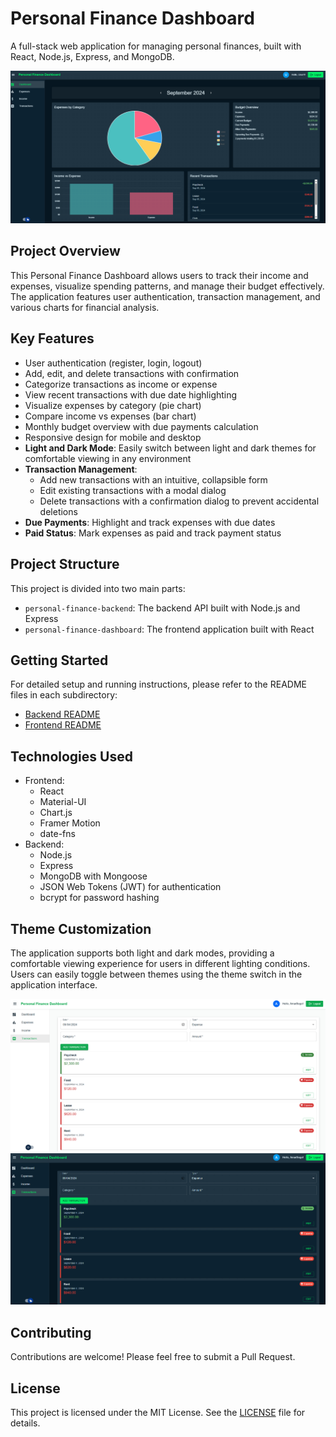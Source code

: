 # Personal Finance Dashboard

A full-stack web application for managing personal finances, built with React, Node.js, Express, and MongoDB.

![Dashboard Preview](./dashboard-preview.png)

## Project Overview

This Personal Finance Dashboard allows users to track their income and expenses, visualize spending patterns, and manage their budget effectively. The application features user authentication, transaction management, and various charts for financial analysis.

## Key Features

- User authentication (register, login, logout)
- Add, edit, and delete transactions with confirmation
- Categorize transactions as income or expense
- View recent transactions with due date highlighting
- Visualize expenses by category (pie chart)
- Compare income vs expenses (bar chart)
- Monthly budget overview with due payments calculation
- Responsive design for mobile and desktop
- **Light and Dark Mode**: Easily switch between light and dark themes for comfortable viewing in any environment
- **Transaction Management**:
  - Add new transactions with an intuitive, collapsible form
  - Edit existing transactions with a modal dialog
  - Delete transactions with a confirmation dialog to prevent accidental deletions
- **Due Payments**: Highlight and track expenses with due dates
- **Paid Status**: Mark expenses as paid and track payment status

## Project Structure

This project is divided into two main parts:

- `personal-finance-backend`: The backend API built with Node.js and Express
- `personal-finance-dashboard`: The frontend application built with React

## Getting Started

For detailed setup and running instructions, please refer to the README files in each subdirectory:

- [Backend README](./personal-finance-backend/README.md)
- [Frontend README](./personal-finance-dashboard/README.md)

## Technologies Used

- Frontend:
  - React
  - Material-UI
  - Chart.js
  - Framer Motion
  - date-fns
- Backend:
  - Node.js
  - Express
  - MongoDB with Mongoose
  - JSON Web Tokens (JWT) for authentication
  - bcrypt for password hashing

## Theme Customization

The application supports both light and dark modes, providing a comfortable viewing experience for users in different lighting conditions. Users can easily toggle between themes using the theme switch in the application interface.

![Light Mode](./light-mode.png) ![Dark Mode](./dark-mode.png)

## Contributing

Contributions are welcome! Please feel free to submit a Pull Request.

## License

This project is licensed under the MIT License. See the [LICENSE](./LICENSE) file for details.